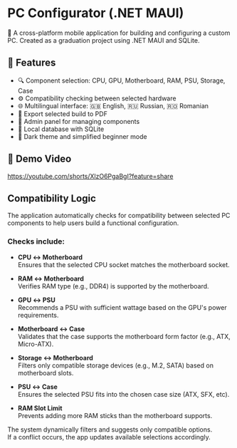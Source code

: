 # PC Configurator (.NET MAUI)

📱 A cross-platform mobile application for building and configuring a custom PC. Created as a graduation project using .NET MAUI and SQLite.

## 🚀 Features

- 🔍 Component selection: CPU, GPU, Motherboard, RAM, PSU, Storage, Case
- ⚙️ Compatibility checking between selected hardware
- 🌐 Multilingual interface: 🇬🇧 English, 🇷🇺 Russian, 🇷🇴 Romanian
- 🧾 Export selected build to PDF
- 🔐 Admin panel for managing components
- 💾 Local database with SQLite
- 🌙 Dark theme and simplified beginner mode

## 🎥 Demo Video

https://youtube.com/shorts/XlzO6PgaBgI?feature=share

## Compatibility Logic

The application automatically checks for compatibility between selected PC components to help users build a functional configuration.

### Checks include:

- **CPU ↔ Motherboard**  
  Ensures that the selected CPU socket matches the motherboard socket.

- **RAM ↔ Motherboard**  
  Verifies RAM type (e.g., DDR4) is supported by the motherboard.

- **GPU ↔ PSU**  
  Recommends a PSU with sufficient wattage based on the GPU's power requirements.

- **Motherboard ↔ Case**  
  Validates that the case supports the motherboard form factor (e.g., ATX, Micro-ATX).

- **Storage ↔ Motherboard**  
  Filters only compatible storage devices (e.g., M.2, SATA) based on motherboard slots.

- **PSU ↔ Case**  
  Ensures the selected PSU fits into the chosen case size (ATX, SFX, etc).

- **RAM Slot Limit**  
  Prevents adding more RAM sticks than the motherboard supports.

 The system dynamically filters and suggests only compatible options.  
If a conflict occurs, the app updates available selections accordingly.


